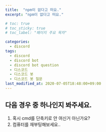 ```yaml
---
title:  "npm이 없다고 떠요."
excerpt: "npm이 없다고 떠요."

# toc: true
# toc_sticky: true
# toc_label: "페이지 주요 목차"

categories:
  - discord
tags:
  - discord
  - discord bot
  - discord bot question
  - 디스코드
  - 디스코드 봇
  - 디스코드 봇 질문
last_modified_at: 2020-07-05T18:48:00+09:00
---
```


## 다음 경우 중 하나인지 봐주세요.

1. 혹시 cmd를 단축키로 안 여신거 아닌가요?
2. 컴퓨터를 재부팅해보세요..